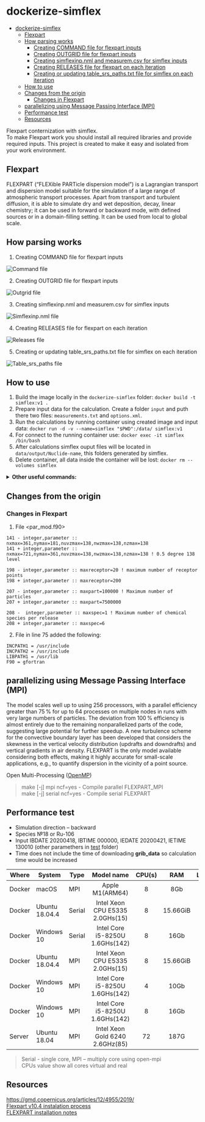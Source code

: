 # dockerize-simflex

- [dockerize-simflex](#dockerize-simflex)
  - [Flexpart](#flexpart)
  - [How parsing works](#how-parsing-works)
      - [Creating COMMAND file for flexpart inputs](#creating-command-file-for-flexpart-inputs)
      - [Creating OUTGRID file for flexpart inputs](#creating-outgrid-file-for-flexpart-inputs)
      - [Creating simflexinp.nml and measurem.csv for simflex inputs](#creating-simflexinpnml-and-measuremcsv-for-simflex-inputs)
      - [Creating RELEASES file for flexpart on each iteration](#creating-releases-file-for-flexpart-on-each-iteration)
      - [Creating or updating table_srs_paths.txt file for simflex on each iteration](#creating-or-updating-table_srs_pathstxt-file-for-simflex-on-each-iteration)
  - [How to use](#how-to-use)
  - [Changes from the origin](#changes-from-the-origin)
    - [Changes in Flexpart](#changes-in-flexpart)
  - [parallelizing using Message Passing Interface (MPI)](#parallelizing-using-message-passing-interface-mpi)
  - [Performance test](#performance-test)
  - [Resources](#resources)

Flexpart conternization with simflex.  
To make Flexpart work you should install all required libraries and provide required inputs. This project is created to make it easy and isolated from your work environment.

## Flexpart

FLEXPART (“FLEXible PARTicle dispersion model”) is a Lagrangian transport and dispersion model suitable for the simulation of a large range of atmospheric transport processes. Apart from transport and turbulent diffusion, it is able to simulate dry and wet deposition, decay, linear chemistry; it can be used in forward or backward mode, with defined sources or in a domain-filling setting. It can be used from local to global scale.

## How parsing works

1. Creating COMMAND file for flexpart inputs

![Command file](/docs/command.png)

2. Creating OUTGRID file for flexpart inputs

![Outgrid file](/docs/outgrid.png)

3. Creating simflexinp.nml and measurem.csv for simflex inputs

![Simflexinp.nml file](/docs/simflexinp.png)

4. Creating RELEASES file for flexpart on each iteration

![Releases file](/docs/releases.png)

5. Creating or updating table_srs_paths.txt file for simflex on each iteration

![Table_srs_paths file](/docs/table_srs_paths.png)

## How to use

1. Build the image locally in the `dockerize-simflex` folder: `docker build -t simflex:v1 .`  
2. Prepare input data for the calculation. Create a folder `input` and puth there two files: `measurements.txt` and `options.xml`.
3. Run the calculations by running container using created image and input data: `docker run -d -v --name=simflex "$PWD":/data/ simflex:v1`
4. For connect to the running container use: `docker exec -it simflex /bin/bash`
5. After calculations simflex ouput files will be located in `data/output/Nuclide-name`, this folders generated by simflex. 
6. Delete container, all data inside the container will be lost: `docker rm --volumes simflex`  

<details>
<summary><b>Other useful commands:</b></summary>
<br>

Copy grib file to docker container if you have them locally: `docker cp /path/grib.tar.gz container_id:/data/grib_data/`
Interact with image without calculation (all chabgesa and data will be lost after you disconnect): `docker run --rm -it --entrypoint bash simflex:v1`  
Connect to the container without calculations(for example test purpose): `docker run -it --name simflex --entrypoint /bin/bash simflex:v1`
Copy files/folders from container to current local locations: `docker cp simflex:/data/calculation .`   
If calculation didn't complete successful use logs file to understand the problem: `docker logs -t simflex`  
All calculations also available on your machine(tested on Linux) because we copy all calculation to volume, but first you need to get volumes ID: `docker container inspect simflex | grep Source | awk -F\" '{print $4}'`
Simflex output files inside the container will be located in the `/data/output/Nuclide-name/`, use this value as a path to your folder with all information:  
![volumes name and folders](/docs/volume_location.png)
Delete image: `docker image rm simflex:v1`  
Delete all images that not used: `docker image prune -f`  
Increase performance by adding more cores and memory
</details>

## Changes from the origin

### Changes in Flexpart

1. File <par_mod.f90>

```
141 - integer,parameter :: nxmax=361,nymax=181,nuvzmax=138,nwzmax=138,nzmax=138
141 + integer,parameter :: nxmax=721,nymax=361,nuvzmax=138,nwzmax=138,nzmax=138 ! 0.5 degree 138 level

198 - integer,parameter :: maxreceptor=20 ! maximum number of receptor points
198 + integer,parameter :: maxreceptor=200

207 - integer,parameter :: maxpart=100000 ! Maximum number of particles
207 + integer,parameter :: maxpart=7500000

208 -  integer,parameter :: maxspec=1 ! Maximum number of chemical species per release
208 + integer,parameter :: maxspec=6
```

2. File <makefile> in line 75 added the following:

```
INCPATH1 = /usr/include
INCPATH2 = /usr/include
LIBPATH1 = /usr/lib
F90 = gfortran
```

## parallelizing using Message Passing Interface (MPI)

The model scales well up to using 256 processors, with a parallel efficiency greater than 75 % for up to 64 processes on multiple nodes in runs with very large numbers of particles. The deviation from 100 % efficiency is almost entirely due to the remaining nonparallelized parts of the code, suggesting large potential for further speedup. A new turbulence scheme for the convective boundary layer has been developed that considers the skewness in the vertical velocity distribution (updrafts and downdrafts) and vertical gradients in air density. FLEXPART is the only model available considering both effects, making it highly accurate for small-scale applications, e.g., to quantify dispersion in the vicinity of a point source.

Open Multi-Processing ([OpenMP](http://www.openmp.org/))

> make [-j] mpi ncf=yes - Compile parallel FLEXPART_MPI  
> make [-j] serial ncf=yes - Compile serial FLEXPART

## Performance test

- Simulation direction – backward
- Species №18 or Ru-106
- Input IBDATE 20200418, IBTIME 000000, IEDATE 20200421, IETIME 130010 (other paramethers in [test](/flexpart_v10.4/test/) folder)
- Time does not include the time of downloading **grib_data** so calculation time would be increased

|Where|System|Type|Model name|CPU(s)|RAM|Loutstep|Parts|Calc Times|
|-|-|-|:-:|:-:|:-:|:-:|:-:|:-|
|Docker|macOS|MPI|Apple M1(ARM64)|8|8Gb|3600|10000|1d, 18:26:27.673187|
|Docker|Ubuntu 18.04.4|Serial|Intel Xeon CPU E5335 2.0GHs(15)|8|15.66GiB|3600|10000|17:40:18.740042|
|Docker|Windows 10|Serial|Intel Core i5-8250U 1.6GHs(142)|8|16Gb|3600|10000|10:53:27.204476|
|Docker|Ubuntu 18.04.4|MPI|Intel Xeon CPU E5335 2.0GHs(15)|8|15.66GiB|3600|10000|3:44:23.769362|
|Docker|Windows 10|MPI|Intel Core i5-8250U 1.6GHs(142)|4|10Gb|3600|10000|1:47:01.369211|
|Docker|Windows 10|MPI|Intel Core i5-8250U 1.6GHs(142)|8|16Gb|3600|10000|1:45:34.842323|
|Server|Ubuntu 18.04|MPI|Intel Xeon Gold 6240 2.6GHz(85)|72|187G|3600|10000|1:02:03.195422|

> Serial - single core, MPI – multiply core using open-mpi  
> CPUs value show all cores virtual and real

## Resources

<https://gmd.copernicus.org/articles/12/4955/2019/>  
[Flexpart v10.4 instalation process](https://www.jianshu.com/p/6bc7cee6c9bf)  
[FLEXPART installation notes](http://paisheng.me/2018/08/10/FLEXPART_INSTALLATION_NOTE)
